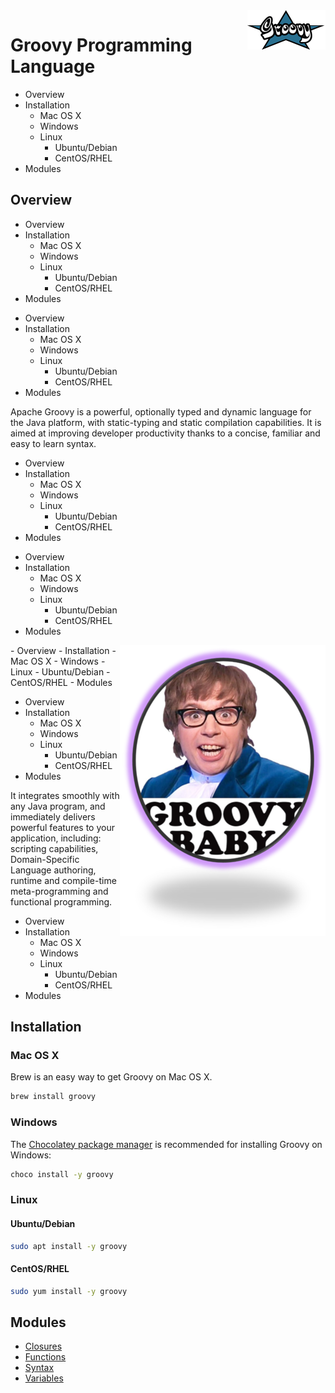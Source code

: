 <img align="right" src="./images/groovy-logo.png">

# Groovy Programming Language 

<!--TOC_START-->
- Overview
- Installation
	- Mac OS X
	- Windows
	- Linux
		- Ubuntu/Debian
		- CentOS/RHEL
- Modules

<!--TOC_END-->
## Overview
<!--TOC_START-->
- Overview
- Installation
	- Mac OS X
	- Windows
	- Linux
		- Ubuntu/Debian
		- CentOS/RHEL
- Modules

<!--TOC_END-->

<!--TOC_START-->
- Overview
- Installation
	- Mac OS X
	- Windows
	- Linux
		- Ubuntu/Debian
		- CentOS/RHEL
- Modules

<!--TOC_END-->
Apache Groovy is a powerful, optionally typed and dynamic language for the Java platform, with static-typing and static compilation capabilities. It is aimed at improving developer productivity thanks to a concise, familiar and easy to learn syntax.
<!--TOC_START-->
- Overview
- Installation
	- Mac OS X
	- Windows
	- Linux
		- Ubuntu/Debian
		- CentOS/RHEL
- Modules

<!--TOC_END-->

<!--TOC_START-->
- Overview
- Installation
	- Mac OS X
	- Windows
	- Linux
		- Ubuntu/Debian
		- CentOS/RHEL
- Modules

<!--TOC_END-->
<img align="right" src="images/austin-powers.png">
<!--TOC_START-->
- Overview
- Installation
	- Mac OS X
	- Windows
	- Linux
		- Ubuntu/Debian
		- CentOS/RHEL
- Modules

<!--TOC_END-->

<!--TOC_START-->
- Overview
- Installation
	- Mac OS X
	- Windows
	- Linux
		- Ubuntu/Debian
		- CentOS/RHEL
- Modules

<!--TOC_END-->
It integrates smoothly with any Java program, and immediately delivers powerful features to your application, including: scripting capabilities, Domain-Specific Language authoring, runtime and compile-time meta-programming and functional programming.
<!--TOC_START-->
- Overview
- Installation
	- Mac OS X
	- Windows
	- Linux
		- Ubuntu/Debian
		- CentOS/RHEL
- Modules

<!--TOC_END-->

## Installation

### Mac OS X
Brew is an easy way to get Groovy on Mac OS X.
```bash
brew install groovy
```
### Windows
The [Chocolatey package manager](https://chocolatey.org/) is recommended for installing Groovy on Windows:
```cmd
choco install -y groovy
```
### Linux
#### Ubuntu/Debian
```bash
sudo apt install -y groovy
```
#### CentOS/RHEL
```bash
sudo yum install -y groovy
```


<!--MODULES_START-->
## Modules
- [Closures](./modules/closures)
- [Functions](./modules/functions)
- [Syntax](./modules/syntax)
- [Variables](./modules/variables)
<!--MODULES_END-->

